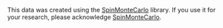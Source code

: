 This data was created using the [SpinMonteCarlo](https://github.com/yomichi/SpinMonteCarlo.jl) library. If you use it for your research, please acknowledge [SpinMonteCarlo](https://github.com/yomichi/SpinMonteCarlo.jl).
